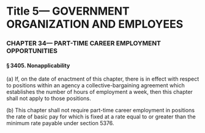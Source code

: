 
# Title 5— GOVERNMENT ORGANIZATION AND EMPLOYEES
### CHAPTER 34— PART-TIME CAREER EMPLOYMENT OPPORTUNITIES
#### § 3405. Nonapplicability

(a) If, on the date of enactment of this chapter, there is in effect with respect to positions within an agency a collective-bargaining agreement which establishes the number of hours of employment a week, then this chapter shall not apply to those positions.

(b) This chapter shall not require part-time career employment in positions the rate of basic pay for which is fixed at a rate equal to or greater than the minimum rate payable under section 5376.
